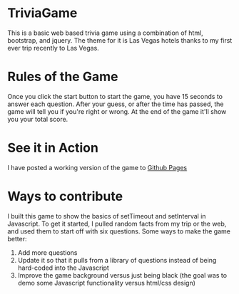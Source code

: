 # TriviaGame
This is a basic web based trivia game using a combination of html, bootstrap, and jquery.  The theme for it is Las Vegas hotels thanks to my first ever trip recently to Las Vegas.

# Rules of the Game
Once you click the start button to start the game, you have 15 seconds to answer each question.  After your guess, or after the time has passed, the game will tell you if you're right or wrong.  At the end of the game it'll show you your total score.

# See it in Action
I have posted a working version of the game to [Github Pages](https://chrisducey01.github.io/TriviaGame)

# Ways to contribute
I built this game to show the basics of setTimeout and setInterval in Javascript.  To get it started, I pulled random facts from my trip or the web, and used them to start off with six questions.  Some ways to make the game better:

1. Add more questions
2. Update it so that it pulls from a library of questions instead of being hard-coded into the Javascript
3. Improve the game background versus just being black (the goal was to demo some Javascript functionality versus html/css design)